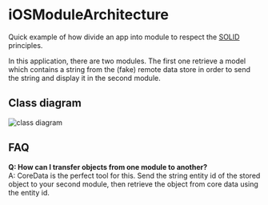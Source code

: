 # iOSModuleArchitecture
Quick example of how divide an app into module to respect the [SOLID](http://en.wikipedia.org/wiki/SOLID_%28object-oriented_design%29) principles.

In this application, there are two modules. The first one retrieve a model which contains a string from the (fake) remote data store in order to send the string and display it in the second module.

## Class diagram

![class diagram](http://s14.postimg.org/g7de4nxsh/Passing_Data_class_diagram.png)

## FAQ

**Q: How can I transfer objects from one module to another?**    
A: CoreData is the perfect tool for this. Send the string entity id of the stored object to your second module, then retrieve the object from core data using the entity id.

